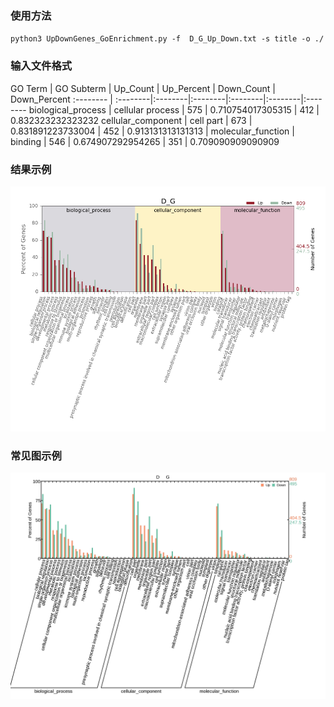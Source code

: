 ### 使用方法

`python3 UpDownGenes_GoEnrichment.py -f  D_G_Up_Down.txt -s title -o ./`

### 输入文件格式

  GO Term | GO Subterm	| Up_Count |	Up_Percent	| Down_Count |	Down_Percent
  :-------- | :--------|:--------|:--------|:--------|:--------|:--------
 biological_process	| cellular process	| 575	| 0.710754017305315 |	412	| 0.832323232323232
 cellular_component	| cell part	| 673	| 0.831891223733004	| 452	| 0.913131313131313 |
 molecular_function	| binding |	546	| 0.674907292954265 |	351 |	0.709090909090909

### 结果示例
 ![结果示例](./D_G_Up_Down.png)

### 常见图示例
 ![常见图示例](./raw_D_G_Up_Down.png)